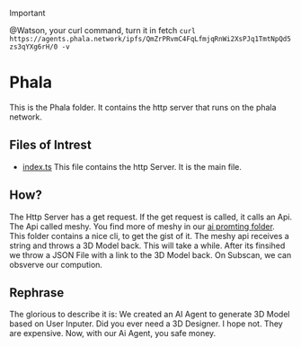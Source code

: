 > [!IMPORTANT]  
> @Watson, your curl command, turn it in fetch
> `curl https://agents.phala.network/ipfs/QmZrPRvmC4FqLfmjqRnWi2XsPJq1TmtNpQd5zs3qYXg6rH/0 -v`

# Phala

This is the Phala folder.
It contains the http server that runs on the phala network. 

## Files of Intrest

- [index.ts](./src/index.ts) This file contains the http Server. It is the main file.

## How?

The Http Server has a get request.
If the get request is called, it calls an Api.
The Api called meshy. You find more of meshy in our [ai promting folder](../aiprompt/). This folder contains a nice cli, to get the gist of it. 
The meshy api receives a string and throws a 3D Model back.
This will take a while.
After its finsihed we throw a JSON File with a link to the 3D Model back.
On Subscan, we can obsverve our compution. 

## Rephrase

The glorious to describe it is:
We created an AI Agent to generate 3D Model based on User Inputer. Did you ever need a 3D Designer. I hope not. They are expensive. Now, with our Ai Agent, you safe money. 

